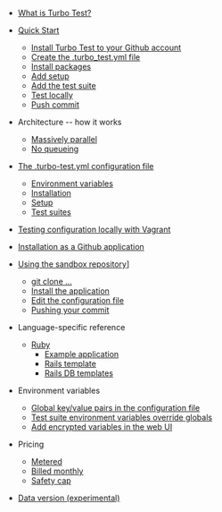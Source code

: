* [What is Turbo Test?](intro/what-is-turbo-test.md)

* [Quick Start](quick-start/quick-start-intro.md)
    * [Install Turbo Test to your Github account](quick-start/quick-start-github-installation.md)
    * [Create the .turbo_test.yml file](quick-start/create-yaml-file.md)
    * [Install packages](quick-start/install-packages.md)
    * [Add setup](quick-start/add-setup.md)
    * [Add the test suite](quick-start/add-test-suite.md)
    * [Test locally](quick-start/test-locally.md)
    * [Push commit](quick-start/push-commit.md)

* Architecture -- how it works
    * [Massively parallel](architecture/massively-parallel.md)
    * [No queueing](architecture/no-queueing.md)
    
    
* [The .turbo-test.yml configuration file](config-file/config-file-intro.md)
    * [Environment variables](config-file/env-vars.md)
    * [Installation](config-file/test-vm-installation.md)
    * [Setup](config-file/test-vm-setup.md)
    * [Test suites](config-file/test-suites.md)

* [Testing configuration locally with Vagrant](vagrant/testing-configuration-locally-with-vagrant.md)

* [Installation as a Github application](github-app/github-app-installation.md)

* [Using the sandbox repository](sandbox/sandbox-intro.md)]
    * [git clone ...](sandbox/fork-or-clone-it.md)
    * [Install the application](sandbox/install-application.md)
    * [Edit the configuration file](sandbox/edit-config-file.md)
    * [Pushing your commit](sandbox/pushing-your-commit.md)
    
* Language-specific reference
    * [Ruby](lang/ruby.md)
        * [Example application](lang/ruby-example-app.md)
        * [Rails template](lang/ruby-rails-template.md)
        * [Rails DB templates](lang/ruby-rails-db-templates.md)
        
* Environment variables
    * [Global key/value pairs in the configuration file](env-vars/kv-pairs.md)
    * [Test suite environment variables override globals](env-vars/global-ovverrides.md)
    * [Add encrypted variables in the web UI](env-vars/encrypted-variables.md)
    
* Pricing
    * [Metered](pricing/metered.md)
    * [Billed monthly](pricing/billed-monthly.md)
    * [Safety cap](pricing/safety-cap.md)
    

* [Data version (experimental)](timestamp.md)